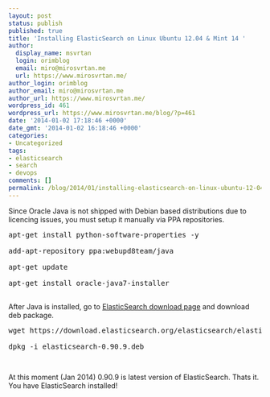 ```yaml
---
layout: post
status: publish
published: true
title: 'Installing ElasticSearch on Linux Ubuntu 12.04 & Mint 14 '
author:
  display_name: msvrtan
  login: orimblog
  email: miro@mirosvrtan.me
  url: https://www.mirosvrtan.me/
author_login: orimblog
author_email: miro@mirosvrtan.me
author_url: https://www.mirosvrtan.me/
wordpress_id: 461
wordpress_url: https://www.mirosvrtan.me/blog/?p=461
date: '2014-01-02 17:18:46 +0000'
date_gmt: '2014-01-02 16:18:46 +0000'
categories:
- Uncategorized
tags:
- elasticsearch
- search
- devops
comments: []
permalink: /blog/2014/01/installing-elasticsearch-on-linux-ubuntu-12-04-mint-14/
---
```

<p>Since Oracle Java is not shipped with Debian based distributions due to licencing issues, you must setup it manually via PPA repositories.</p>
<pre lang="bash">
apt-get install python-software-properties -y<br />
add-apt-repository ppa:webupd8team/java<br />
apt-get update<br />
apt-get install oracle-java7-installer<br />
</pre>
<p>After Java is installed, go to <a href="http://elasticsearch.org/download/" target="_blank"> ElasticSearch download page</a> and download deb package.</p>
<pre lang="bash">
wget https://download.elasticsearch.org/elasticsearch/elasticsearch/elasticsearch-0.90.9.deb<br />
dpkg -i elasticsearch-0.90.9.deb</p>
</pre>
<p>At this moment (Jan 2014) 0.90.9 is latest version of ElasticSearch. Thats it. You have ElasticSearch installed!</p>
